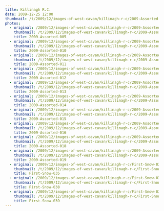 ```yaml
---
title: Killinagh R.C.
date: 2009-12-25 12:00
thumbnail: /t/2009/12/images-of-west-cavan/killinagh-r-c/2009-Assorted-005.jpg
photos:
  - original: /2009/12/images-of-west-cavan/killinagh-r-c/2009-Assorted-005.jpg
    thumbnail: /t/2009/12/images-of-west-cavan/killinagh-r-c/2009-Assorted-005.jpg
    title: 2009-Assorted-005
  - original: /2009/12/images-of-west-cavan/killinagh-r-c/2009-Assorted-010.jpg
    thumbnail: /t/2009/12/images-of-west-cavan/killinagh-r-c/2009-Assorted-010.jpg
    title: 2009-Assorted-010
  - original: /2009/12/images-of-west-cavan/killinagh-r-c/2009-Assorted-011.jpg
    thumbnail: /t/2009/12/images-of-west-cavan/killinagh-r-c/2009-Assorted-011.jpg
    title: 2009-Assorted-011
  - original: /2009/12/images-of-west-cavan/killinagh-r-c/2009-Assorted-012.jpg
    thumbnail: /t/2009/12/images-of-west-cavan/killinagh-r-c/2009-Assorted-012.jpg
    title: 2009-Assorted-012
  - original: /2009/12/images-of-west-cavan/killinagh-r-c/2009-Assorted-013.jpg
    thumbnail: /t/2009/12/images-of-west-cavan/killinagh-r-c/2009-Assorted-013.jpg
    title: 2009-Assorted-013
  - original: /2009/12/images-of-west-cavan/killinagh-r-c/2009-Assorted-014.jpg
    thumbnail: /t/2009/12/images-of-west-cavan/killinagh-r-c/2009-Assorted-014.jpg
    title: 2009-Assorted-014
  - original: /2009/12/images-of-west-cavan/killinagh-r-c/2009-Assorted-015.jpg
    thumbnail: /t/2009/12/images-of-west-cavan/killinagh-r-c/2009-Assorted-015.jpg
    title: 2009-Assorted-015
  - original: /2009/12/images-of-west-cavan/killinagh-r-c/2009-Assorted-016.jpg
    thumbnail: /t/2009/12/images-of-west-cavan/killinagh-r-c/2009-Assorted-016.jpg
    title: 2009-Assorted-016
  - original: /2009/12/images-of-west-cavan/killinagh-r-c/2009-Assorted-018.jpg
    thumbnail: /t/2009/12/images-of-west-cavan/killinagh-r-c/2009-Assorted-018.jpg
    title: 2009-Assorted-018
  - original: /2009/12/images-of-west-cavan/killinagh-r-c/2009-Assorted-019.jpg
    thumbnail: /t/2009/12/images-of-west-cavan/killinagh-r-c/2009-Assorted-019.jpg
    title: 2009-Assorted-019
  - original: /2009/12/images-of-west-cavan/killinagh-r-c/First-Snow-035.jpg
    thumbnail: /t/2009/12/images-of-west-cavan/killinagh-r-c/First-Snow-035.jpg
    title: First-Snow-035
  - original: /2009/12/images-of-west-cavan/killinagh-r-c/First-Snow-038.jpg
    thumbnail: /t/2009/12/images-of-west-cavan/killinagh-r-c/First-Snow-038.jpg
    title: First-Snow-038
  - original: /2009/12/images-of-west-cavan/killinagh-r-c/First-Snow-039.jpg
    thumbnail: /t/2009/12/images-of-west-cavan/killinagh-r-c/First-Snow-039.jpg
    title: First-Snow-039
---
```

